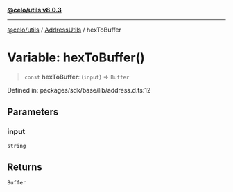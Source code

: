 [**@celo/utils v8.0.3**](../../../../README.md)

***

[@celo/utils](../../../../README.md) / [AddressUtils](../README.md) / hexToBuffer

# Variable: hexToBuffer()

> `const` **hexToBuffer**: (`input`) => `Buffer`

Defined in: packages/sdk/base/lib/address.d.ts:12

## Parameters

### input

`string`

## Returns

`Buffer`
